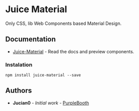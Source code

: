 # Juice Material

Only CSS, lib Web Components based Material Design.

## Documentation

* [Juice-Material](https://juice-material.herokuapp.com/) - Read the docs and preview components.

### Instalation


```
npm install juice-material --save
```

## Authors

* **Jucian0** - *Initial work* - [PurpleBooth](https://github.com/jucian0)
